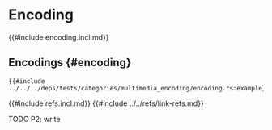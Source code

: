 # Encoding

{{#include encoding.incl.md}}

## Encodings {#encoding}

```rust,editable
{{#include ../../../deps/tests/categories/multimedia_encoding/encoding.rs:example}}
```

{{#include refs.incl.md}}
{{#include ../../refs/link-refs.md}}

<div class="hidden">
TODO P2: write
</div>
